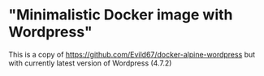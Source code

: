 # "Minimalistic Docker image with Wordpress"

This is a copy of https://github.com/Evild67/docker-alpine-wordpress but
with currently latest version of Wordpress (4.7.2)
